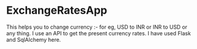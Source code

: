 # ExchangeRatesApp
This helps you to change currency :- for eg, USD to INR or INR to USD or any thing. I use an API to get the present currency rates. I have used Flask and SqlAlchemy here.
